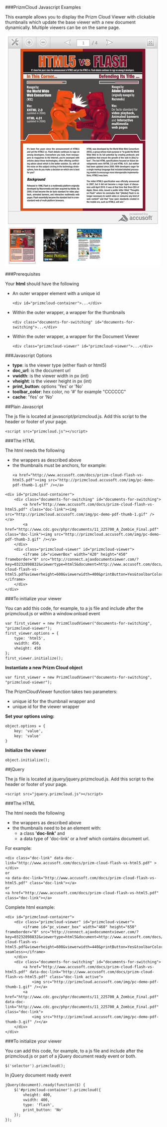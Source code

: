 ###PrizmCloud Javascript Examples

This example allows you to display the Prizm Cloud Viewer with clickable thumbnails which update the base viewer with a new document dynamically. Multiple viewers can be on the same page.

![PrizmCloud Visual Example](PrizmCloud_Demo_for_Js.png "Prizm Cloud Visual Example")

###Prerequisites

Your **html** should have the following

* An outer wrapper element with a unique id
	```
	<div id="prizmcloud-container">...</div>
	```
* Within the outer wrapper, a wrapper for the thumbnails
	```
	<div class="documents-for-switching" id="documents-for-switching">...</div>
	```
* Within the outer wrapper, a wrapper for the Document Viewer
	```
	<div class="prizmcloud-viewer" id="prizmcloud-viewer">...</div>
	```

###Javascript Options

* **type**: is the viewer type (either flash or html5)
* **doc_url**: is the document url
* **vwidth**: is the viewer width in px (int)
* **vheight**: is the viewer height in px (int)
* **print_button**: options 'Yes' or 'No'
* **toolbar_color**: hex color, no '#' for example "CCCCCC"
* **cache**: 'Yes' or 'No'

##Plain Javascript

The js file is located at javascript/prizmcloud.js.  Add this script to the header or footer of your page.
```
<script src="prizmcloud.js"></script>
```

###The HTML

The html needs the following

* the wrappers as described above
* the thumbnails must be anchors, for example:
	```
	<a href="http://www.accusoft.com/docs/prizm-cloud-flash-vs-html5.pdf"><img src="http://prizmcloud.accusoft.com/img/pc-demo-pdf-thumb-1.gif" /></a>
	```
 
```
<div id="prizmcloud-container">
    <div class="documents-for-switching" id="documents-for-switching"> 
        <a href="http://www.accusoft.com/docs/prizm-cloud-flash-vs-html5.pdf" class="doc-link"><img src="http://prizmcloud.accusoft.com/img/pc-demo-pdf-thumb-1.gif" /></a>
        <a href="http://www.cdc.gov/phpr/documents/11_225700_A_Zombie_Final.pdf" class="doc-link"><img src="http://prizmcloud.accusoft.com/img/pc-demo-pdf-thumb-3.gif" /></a>
    </div>
    <div class="prizmcloud-viewer" id="prizmcloud-viewer">
        <iframe id="viewerBox" width="420" height="450" frameborder="0" src="http://connect.ajaxdocumentviewer.com/?key=03232898832&viewertype=html5&document=http://www.accusoft.com/docs/prizm-cloud-flash-vs-html5.pdf&viewerheight=600&viewerwidth=400&printButton=Yes&toolbarColor=CCCCCC&cache=yes"></iframe>
    </div>
</div>
```
###To initialize your viewer

You can add this code, for example, to a js file and include after the prizmcloud.js or within a window.onload event

```
var first_viewer = new PrizmCloudViewer("documents-for-switching", "prizmcloud-viewer");
first_viewer.options = {
    type: 'html5',
    vwidth: 450,
    vheight: 450
};
first_viewer.initialize();
```

**Instantiate a new Prizm Cloud object**

```
var first_viewer = new PrizmCloudViewer("documents-for-switching", "prizmcloud-viewer");
```

The PrizmCloudViewer function takes two parameters: 

* unique id for the thumbnail wrapper and 
* unique id for the viewer wrapper

**Set your options using:**

```
object.options = {
	key: 'value',
	key: 'value'
}
```

**Initialize the viewer**

```
object.initialize();
```

##jQuery

The js file is located at jquery/jquery.prizmcloud.js. Add this script to the header or footer of your page.

```
<script src="jquery.prizmcloud.js"></script>
```

###The HTML

The html needs the following

* the wrappers as described above
* the thumbnails need to be an element with:
	* a class **'doc-link'** and 
	* a data type of 'doc-link' or a href which contains document url. 

For example:

```
<div class="doc-link" data-doc-link="http://www.accusoft.com/docs/prizm-cloud-flash-vs-html5.pdf" ></div>
or
<a data-doc-link="http://www.accusoft.com/docs/prizm-cloud-flash-vs-html5.pdf" class="doc-link"></a>
or
<a href="http://www.accusoft.com/docs/prizm-cloud-flash-vs-html5.pdf" class="doc-link"></a>
```

Complete html example:

```
<div id="prizmcloud-container">
    <div class="prizmcloud-viewer" id="prizmcloud-viewer">
        <iframe id="pc_viewer_box" width="460" height="650" frameborder="0" src="http://connect.ajaxdocumentviewer.com/?key=03232898832&viewertype=html5&document=http://www.accusoft.com/docs/prizm-cloud-flash-vs-html5.pdf&viewerheight=600&viewerwidth=440&printButton=Yes&toolbarColor=CCCCCC&cache=yes" seamless></iframe>
    </div>
    <div class="documents-for-switching" id="documents-for-switching"> 
        <a href="http://www.accusoft.com/docs/prizm-cloud-flash-vs-html5.pdf" data-doc-link="http://www.accusoft.com/docs/prizm-cloud-flash-vs-html5.pdf" class="doc-link active">
			<img src="http://prizmcloud.accusoft.com/img/pc-demo-pdf-thumb-1.gif" /></a>
		<a href="http://www.cdc.gov/phpr/documents/11_225700_A_Zombie_Final.pdf" data-doc-link="http://www.cdc.gov/phpr/documents/11_225700_A_Zombie_Final.pdf" class="doc-link">
			<img src="http://prizmcloud.accusoft.com/img/pc-demo-pdf-thumb-3.gif" /></a>
    </div>
</div>
```

###To initialize your viewer

You can add this code, for example, to a js file and include after the prizmcloud.js or part of a jQuery document ready event or both.

```
$('selector').prizmcloud();
```
In jQuery document ready event
```
jQuery(document).ready(function($) {
    $('#prizmcloud-container').prizmcloud({
        vheight: 400,
        vwidth: 400,
        type: 'flash',
        print_button: 'No'
    });
});
```